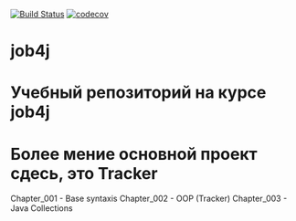 [![Build Status](https://travis-ci.org/DaniilsLoputevs/job4j.svg?branch=master)](https://travis-ci.org/DaniilsLoputevs/job4j)
[![codecov](https://codecov.io/gh/DaniilsLoputevs/job4j/branch/master/graph/badge.svg)](https://codecov.io/gh/DaniilsLoputevs/job4j)
# job4j
# Учебный репозиторий на курсе job4j
# Более мение основной проект сдесь, это Tracker
Chapter_001 - Base syntaxis
Chapter_002 - OOP (Tracker)
Chapter_003 - Java Collections